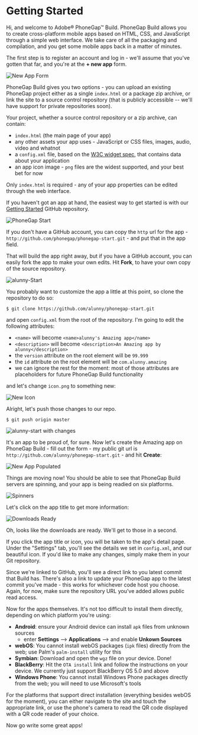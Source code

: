 # Getting Started

  Hi, and welcome to Adobe® PhoneGap™ Build. PhoneGap Build allows you to create cross-platform mobile apps based on HTML, CSS, and JavaScript through a simple web interface. We take care of all the packaging and compilation, and you get some mobile apps back in a matter of minutes.

  The first step is to register an account and log in - we'll assume that you've gotten that far, and you're at the __+ new app__ form.

![New App Form](images/getting-started/new-app-form.png)

  PhoneGap Build gives you two options - you can upload an existing PhoneGap project either as a single `index.html` or a package zip archive, or link the site to a source control repository (that is publicly accessible -- we'll have support for private repositories soon).

  Your project, whether a source control repository or a zip archive, can contain:

  * `index.html` (the main page of your app)
  * any other assets your app uses - JavaScript or CSS files, images, audio, video and whatnot
  * a `config.xml` file, based on the [W3C widget spec](http://www.w3.org/TR/widgets/), that contains data about your application
  * an app icon image - `png` files are the widest supported, and your best bet for now

  Only `index.html` is required - any of your app properties can be edited through the web interface.

  If you haven't got an app at hand, the easiest way to get started is with our [Getting Started](https://github.com/phonegap/phonegap-start) GitHub repository.

  ![PhoneGap Start](images/getting-started/phonegap-start.png)

  If you don't have a GitHub account, you can copy the `http` url for the app - `http://github.com/phonegap/phonegap-start.git` - and put that in the app field. 

  That will build the app right away, but if you have a GitHub account, you can easily fork the app to make your own edits. Hit __Fork__, to have your own copy of the source repository.

  ![alunny-Start](images/getting-started/alunny-start.png)

  You probably want to customize the app a little at this point, so clone the repository to do so:

    $ git clone https://github.com/alunny/phonegap-start.git

  and open `config.xml` from the root of the repository. I'm going to edit the following attributes:

  * `<name>` will become `<name>alunny's Amazing app</name>`</span>
  * `<description>` will become `<description>An Amazing app by alunny</description>`
  * the `version` attribute on the root element will be `99.999`
  * the `id` attribute on the root element will be `com.alunny.amazing`
  * we can ignore the rest for the moment: most of those attributes are placeholders for future PhoneGap Build functionality

  and let's change `icon.png` to something new:

  ![New Icon](images/getting-started/new-icon.png)

  Alright, let's push those changes to our repo.

    $ git push origin master

  ![alunny-start with changes](images/getting-started/alunny-start-changes.png)

  It's an app to be proud of, for sure. Now let's create the Amazing app on PhoneGap Build - fill out the form - my public git url is `http://github.com/alunny/phonegap-start.git` - and hit __Create__:

  ![New App Populated](images/getting-started/new-app-populated.png)

  Things are moving now! You should be able to see that PhoneGap Build servers are spinning, and your app is being readied on six platforms.

  ![Spinners](images/getting-started/spinners.png)

  Let's click on the app title to get more information:

  ![Downloads Ready](images/getting-started/downloads-ready.png)

  Oh, looks like the downloads are ready. We'll get to those in a second.

  If you click the app title or icon, you will be taken to the app's detail page. Under the "Settings" tab, you'll see the details we set in `config.xml`, and our beautiful icon. If you'd like to make any changes, simply make them in your Git repository.

  Since we're linked to GitHub, you'll see a direct link to you latest commit that Build has. There's also a link to update your PhoneGap app to the latest commit you've made - this works for whichever code host you choose. Again, for now, make sure the repository URL you've added allows public read access.

  Now for the apps themselves. It's not too difficult to install them directly, depending on which platform you're using:

  * __Android__: ensure your Android device can install `apk` files from unknown sources
    * enter __Settings__ --&gt; __Applications__ --&gt; and enable __Unkown Sources__
  * __webOS__: You cannot install webOS packages (`ipk` files) directly from the web; use Palm's `palm-install` utility for this
  * __Symbian__: Download and open the `wgz` file on your device. Done!
  * __BlackBerry__: Hit the `OTA install` link and follow the instructions on your device. We currently just support BlackBerry OS 5.0 and above
  * __Windows Phone__: You cannot install Windows Phone packages directly from the web; you will need to use Microsoft's tools

  For the platforms that support direct installation (everything besides webOS for the moment), you can either navigate to the site and touch the appropriate link, or use the phone's camera to read the QR code displayed with a QR code reader of your choice.

  Now go write some great apps!
